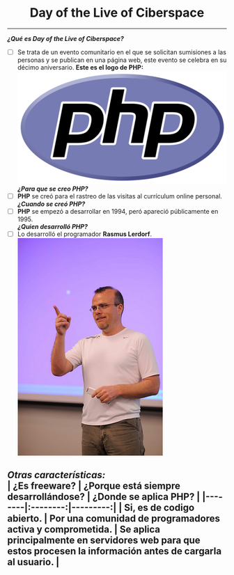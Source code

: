 <center> <h1>Day of the Live of Ciberspace</h1> </center>

-------------------------------------------------  

**_¿Qué es Day of the Live of Ciberspace?_**
- [ ] Se trata de un evento comunitario en el que se solicitan sumisiones a las personas y se publican en una página web, este evento se celebra en su décimo aniversario.
**Este es el logo de PHP:**  
![PHP-Logo](https://github.com/OscarLopez25032004/SMX2-M8UF1A1-HistoriaWeb-1995-1996-PHP-OscarL/blob/main/PHP-logo.svg.png "PHP-Logo")  
**_¿Para que se creo PHP?_**  
- [ ] **PHP** se creó para el rastreo de las visitas al currículum online personal.   
**_¿Cuando se creó PHP?_**  
- [ ] **PHP** se empezó a desarrollar en 1994, peró apareció públicamente en 1995.   
**_¿Quien desarrolló PHP?_**  
- [ ] Lo desarrolló el programador **Rasmus Lerdorf**.   
![Rasmus Lerdorf](https://github.com/OscarLopez25032004/SMX2-M8UF1A1-HistoriaWeb-1995-1996-PHP-OscarL/blob/main/2326296360_426b2d3726.jpg "Rasmus Lerdorf")

**_Otras características:_**  
| ¿Es freeware? | ¿Porque está siempre desarrollándose? | ¿Donde se aplica PHP? |
|--------|:--------:|---------:|
| **Si**, es de codigo abierto. | Por una comunidad de **programadores activa y comprometida**. | Se aplica principalmente en servidores web para que estos procesen la información antes de cargarla al usuario. |
-------------------------------------------------
